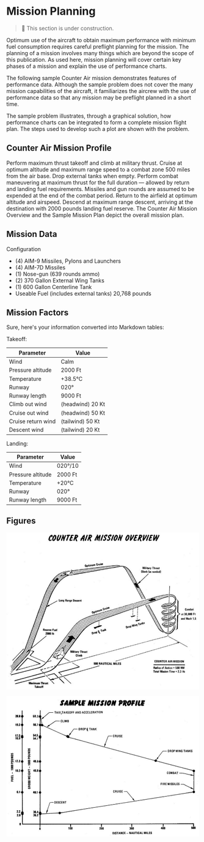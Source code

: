 # Mission Planning

> 🚧 This section is under construction.

Optimum use of the aircraft to obtain maximum performance with minimum fuel
consumption requires careful preflight planning for the mission. The planning of
a mission involves many things which are beyond the scope of this publication.
As used here, mission planning will cover certain key phases of a mission and
explain the use of performance charts.

The following sample Counter Air mission demonstrates features of performance
data. Although the sample problem does not cover the many mission capabilities
of the aircraft, it familiarizes the aircrew with the use of performance data so
that any mission may be preflight planned in a short time.

The sample problem illustrates, through a graphical solution, how performance
charts can be integrated to form a complete mission flight plan. The steps used
to develop such a plot are shown with the problem.

## Counter Air Mission Profile

Perform maximum thrust takeoff and climb at military thrust. Cruise at optimum
altitude and maximum range speed to a combat zone 500 miles from the air base.
Drop external tanks when empty. Perform combat maneuvering at maximum thrust for
the full duration — allowed by return and landing fuel requirements. Missiles
and gun rounds are assumed to be expended at the end of the combat period.
Return to the airfield at optimum altitude and airspeed. Descend at maximum
range descent, arriving at the destination with 2000 pounds landing fuel
reserve. The Counter Air Mission Overview and the Sample Mission Plan depict the
overall mission plan.

## Mission Data

Configuration

- (4) AIM-9 Missiles, Pylons and Launchers
- (4) AIM-7D Missiles
- (1) Nose-gun (639 rounds ammo)
- (2) 370 Gallon External Wing Tanks
- (1) 600 Gallon Centerline Tank
- Useable Fuel (includes external tanks) 20,768 pounds

## Mission Factors

Sure, here's your information converted into Markdown tables:

Takeoff:

| Parameter          | Value            |
| ------------------ | ---------------- |
| Wind               | Calm             |
| Pressure altitude  | 2000 Ft          |
| Temperature        | +38.5°C          |
| Runway             | 020°             |
| Runway length      | 9000 Ft          |
| Climb out wind     | (headwind) 20 Kt |
| Cruise out wind    | (headwind) 50 Kt |
| Cruise return wind | (tailwind) 50 Kt |
| Descent wind       | (tailwind) 20 Kt |

Landing:

| Parameter         | Value   |
| ----------------- | ------- |
| Wind              | 020°/10 |
| Pressure altitude | 2000 Ft |
| Temperature       | +20°C   |
| Runway            | 020°    |
| Runway length     | 9000 Ft |

## Figures

![counter_air_mission](../img/counter_air_mission.jpg)

<!-- ![sample_mission_plan](../img/sample_mission_plan.jpg) -->

![sample_mission_profile](../img/sample_mission_profile.jpg)
